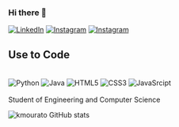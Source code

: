 ### Hi there 👋
[![LinkedIn](	https://img.shields.io/badge/LinkedIn-0077B5?style=for-the-badge&logo=linkedin&logoColor=white)](https://www.linkedin.com/in/kelden-mourato-789703276?trk=contact-info)
[![Instagram](	https://img.shields.io/badge/Instagram-E4405F?style=for-the-badge&logo=instagram&logoColor=white)](https://intagram.com/keldenmourato)
[![Instagram](https://img.shields.io/website-up-down-green-red/http/monip.org.svg)](www.kmourato.netlify.app)

## Use to Code
<div style ="display: inline_block"><br>
	<img align ="center" alt="Python" src ="https://img.shields.io/badge/Python-3776AB?style=for-the-badge&logo=python&logoColor=white">
	<img align ="center" alt="Java" src ="https://img.shields.io/badge/Java-ED8B00?style=for-the-badge&logo=openjdk&logoColor=white">
	<img align ="center" alt="HTML5" src ="https://img.shields.io/badge/HTML-239120?style=for-the-badge&logo=html5&logoColor=white">
	<img align ="center" alt="CSS3" src ="https://img.shields.io/badge/CSS-239120?&style=for-the-badge&logo=css3&logoColor=white">
	<img align ="center" alt="JavaSrcipt" src ="https://img.shields.io/badge/JavaScript-F7DF1E?style=for-the-badge&logo=javascript&logoColor=black">
</div><br>
Student of Engineering and Computer Science

![kmourato GitHub stats](https://github-readme-stats.vercel.app/api?username=keldenmourato&show_icons=true&theme=transparent)



	


